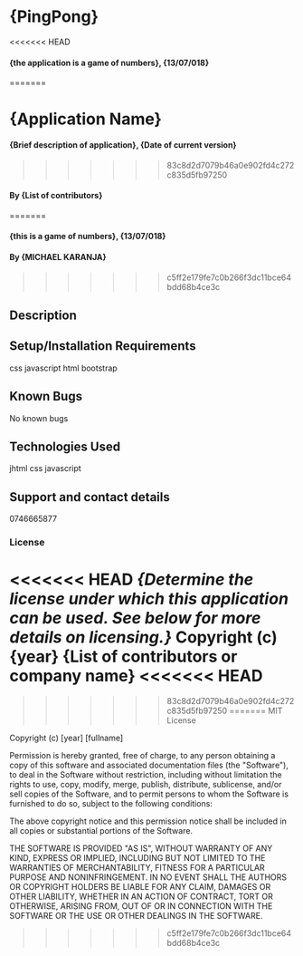 # {PingPong}
<<<<<<< HEAD
#### {the application is a game of numbers}, {13/07/018}
=======
# {Application Name}
#### {Brief description of application}, {Date of current version}
>>>>>>> 83c8d2d7079b46a0e902fd4c272c835d5fb97250
#### By **{List of contributors}**
=======
#### {this is a game of numbers}, {13/07/018}
#### By **{MICHAEL KARANJA}**
>>>>>>> c5ff2e179fe7c0b266f3dc11bce64bdd68b4ce3c
## Description

## Setup/Installation Requirements
css
javascript
html
bootstrap
## Known Bugs
No known bugs
## Technologies Used
jhtml
css
javascript
## Support and contact details
0746665877
### License
<<<<<<< HEAD
*{Determine the license under which this application can be used.  See below for more details on licensing.}*
Copyright (c) {year} **{List of contributors or company name}**
<<<<<<< HEAD
=======

>>>>>>> 83c8d2d7079b46a0e902fd4c272c835d5fb97250
=======
MIT License

Copyright (c) [year] [fullname]

Permission is hereby granted, free of charge, to any person obtaining a copy
of this software and associated documentation files (the "Software"), to deal
in the Software without restriction, including without limitation the rights
to use, copy, modify, merge, publish, distribute, sublicense, and/or sell
copies of the Software, and to permit persons to whom the Software is
furnished to do so, subject to the following conditions:

The above copyright notice and this permission notice shall be included in all
copies or substantial portions of the Software.

THE SOFTWARE IS PROVIDED "AS IS", WITHOUT WARRANTY OF ANY KIND, EXPRESS OR
IMPLIED, INCLUDING BUT NOT LIMITED TO THE WARRANTIES OF MERCHANTABILITY,
FITNESS FOR A PARTICULAR PURPOSE AND NONINFRINGEMENT. IN NO EVENT SHALL THE
AUTHORS OR COPYRIGHT HOLDERS BE LIABLE FOR ANY CLAIM, DAMAGES OR OTHER
LIABILITY, WHETHER IN AN ACTION OF CONTRACT, TORT OR OTHERWISE, ARISING FROM,
OUT OF OR IN CONNECTION WITH THE SOFTWARE OR THE USE OR OTHER DEALINGS IN THE
SOFTWARE.
  
>>>>>>> c5ff2e179fe7c0b266f3dc11bce64bdd68b4ce3c
